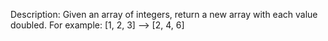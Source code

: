 Description:
Given an array of integers, return a new array with each value doubled.
For example:
[1, 2, 3] --> [2, 4, 6]
